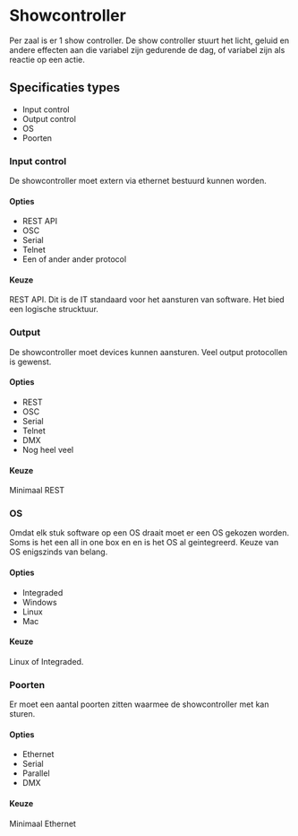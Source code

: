 # Showcontroller
Per zaal is er 1 show controller. De show controller stuurt het licht, geluid en andere effecten
aan die variabel zijn gedurende de dag, of variabel zijn als reactie op een actie.

## Specificaties types
* Input control
* Output control
* OS
* Poorten

### Input control
De showcontroller moet extern via ethernet bestuurd kunnen worden.

#### Opties
* REST API
* OSC
* Serial
* Telnet
* Een of ander ander protocol

#### Keuze
REST API. Dit is de IT standaard voor het aansturen van software. Het bied een logische strucktuur.


### Output
De showcontroller moet devices kunnen aansturen. Veel output protocollen is gewenst.

#### Opties
* REST
* OSC
* Serial
* Telnet
* DMX
* Nog heel veel

#### Keuze
Minimaal REST

### OS
Omdat elk stuk software op een OS draait moet er een OS gekozen worden. Soms is het een all in one 
box en en is het OS al geintegreerd. Keuze van OS enigszinds van belang.

#### Opties
* Integraded
* Windows
* Linux
* Mac

#### Keuze
Linux of Integraded.

### Poorten
Er moet een aantal poorten zitten waarmee de showcontroller met kan sturen.

#### Opties
* Ethernet
* Serial
* Parallel
* DMX

#### Keuze
Minimaal Ethernet
